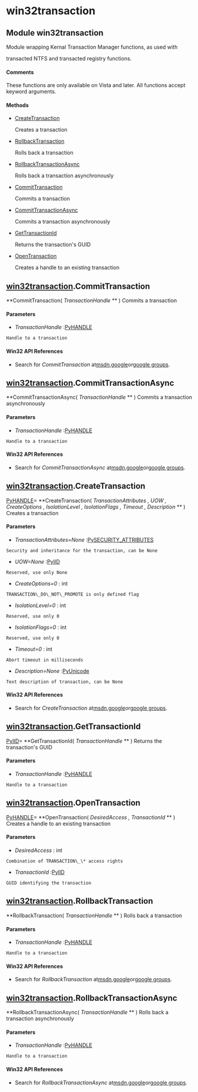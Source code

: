 # win32transaction

## Module win32transaction

Module wrapping Kernal Transaction Manager functions, as used with 

transacted NTFS and transacted registry functions\.

#### Comments
These functions are only available on Vista and later\.
All functions accept keyword arguments\.

#### Methods


  - [CreateTransaction](win32transaction.md#win32transactioncreatetransaction)

    Creates a transaction&nbsp;

  - [RollbackTransaction](win32transaction.md#win32transactionrollbacktransaction)

    Rolls back a transaction&nbsp;

  - [RollbackTransactionAsync](win32transaction.md#win32transactionrollbacktransactionasync)

    Rolls back a transaction asynchronously&nbsp;

  - [CommitTransaction](win32transaction.md#win32transactioncommittransaction)

    Commits a transaction&nbsp;

  - [CommitTransactionAsync](win32transaction.md#win32transactioncommittransactionasync)

    Commits a transaction asynchronously&nbsp;

  - [GetTransactionId](win32transaction.md#win32transactiongettransactionid)

    Returns the transaction's GUID&nbsp;

  - [OpenTransaction](win32transaction.md#win32transactionopentransaction)

    Creates a handle to an existing transaction&nbsp;

## [win32transaction](#win32transaction)\.CommitTransaction

 **CommitTransaction\( *TransactionHandle* ** \)
Commits a transaction

#### Parameters


  -  *TransactionHandle* :[PyHANDLE](#pyhandle)

    Handle to a transaction

#### Win32 API References


  - Search for *CommitTransaction* at[msdn](#http://search.msdn.microsoft.com/search/results.aspx?view=msdn&query=committransaction),[google](#http://www.google.com/search?q=committransaction)or[google groups](#http://groups.google.com/groups?q=committransaction)\.

## [win32transaction](#win32transaction)\.CommitTransactionAsync

 **CommitTransactionAsync\( *TransactionHandle* ** \)
Commits a transaction asynchronously

#### Parameters


  -  *TransactionHandle* :[PyHANDLE](#pyhandle)

    Handle to a transaction

#### Win32 API References


  - Search for *CommitTransactionAsync* at[msdn](#http://search.msdn.microsoft.com/search/results.aspx?view=msdn&query=committransactionasync),[google](#http://www.google.com/search?q=committransactionasync)or[google groups](#http://groups.google.com/groups?q=committransactionasync)\.

## [win32transaction](#win32transaction)\.CreateTransaction

[PyHANDLE](#pyhandle)\= **CreateTransaction\( *TransactionAttributes*  *, UOW*  *, CreateOptions*  *, IsolationLevel*  *, IsolationFlags*  *, Timeout*  *, Description* ** \)
Creates a transaction

#### Parameters


  -  *TransactionAttributes\=None* :[PySECURITY\_ATTRIBUTES](PySECURITY.md#pysecurityattributes)

    Security and inheritance for the transaction, can be None

  -  *UOW\=None* :[PyIID](#pyiid)

    Reserved, use only None

  -  *CreateOptions\=0* : int

    TRANSACTION\_DO\_NOT\_PROMOTE is only defined flag

  -  *IsolationLevel\=0* : int

    Reserved, use only 0

  -  *IsolationFlags\=0* : int

    Reserved, use only 0

  -  *Timeout\=0* : int

    Abort timeout in milliseconds

  -  *Description\=None* :[PyUnicode](#pyunicode)

    Text description of transaction, can be None

#### Win32 API References


  - Search for *CreateTransaction* at[msdn](#http://search.msdn.microsoft.com/search/results.aspx?view=msdn&query=createtransaction),[google](#http://www.google.com/search?q=createtransaction)or[google groups](#http://groups.google.com/groups?q=createtransaction)\.

## [win32transaction](#win32transaction)\.GetTransactionId

[PyIID](#pyiid)\= **GetTransactionId\( *TransactionHandle* ** \)
Returns the transaction's GUID

#### Parameters


  -  *TransactionHandle* :[PyHANDLE](#pyhandle)

    Handle to a transaction

## [win32transaction](#win32transaction)\.OpenTransaction

[PyHANDLE](#pyhandle)\= **OpenTransaction\( *DesiredAccess*  *, TransactionId* ** \)
Creates a handle to an existing transaction

#### Parameters


  -  *DesiredAccess* : int

    Combination of TRANSACTION\_\* access rights

  -  *TransactionId* :[PyIID](#pyiid)

    GUID identifying the transaction

## [win32transaction](#win32transaction)\.RollbackTransaction

 **RollbackTransaction\( *TransactionHandle* ** \)
Rolls back a transaction

#### Parameters


  -  *TransactionHandle* :[PyHANDLE](#pyhandle)

    Handle to a transaction

#### Win32 API References


  - Search for *RollbackTransaction* at[msdn](#http://search.msdn.microsoft.com/search/results.aspx?view=msdn&query=rollbacktransaction),[google](#http://www.google.com/search?q=rollbacktransaction)or[google groups](#http://groups.google.com/groups?q=rollbacktransaction)\.

## [win32transaction](#win32transaction)\.RollbackTransactionAsync

 **RollbackTransactionAsync\( *TransactionHandle* ** \)
Rolls back a transaction asynchronously

#### Parameters


  -  *TransactionHandle* :[PyHANDLE](#pyhandle)

    Handle to a transaction

#### Win32 API References


  - Search for *RollbackTransactionAsync* at[msdn](#http://search.msdn.microsoft.com/search/results.aspx?view=msdn&query=rollbacktransactionasync),[google](#http://www.google.com/search?q=rollbacktransactionasync)or[google groups](#http://groups.google.com/groups?q=rollbacktransactionasync)\.